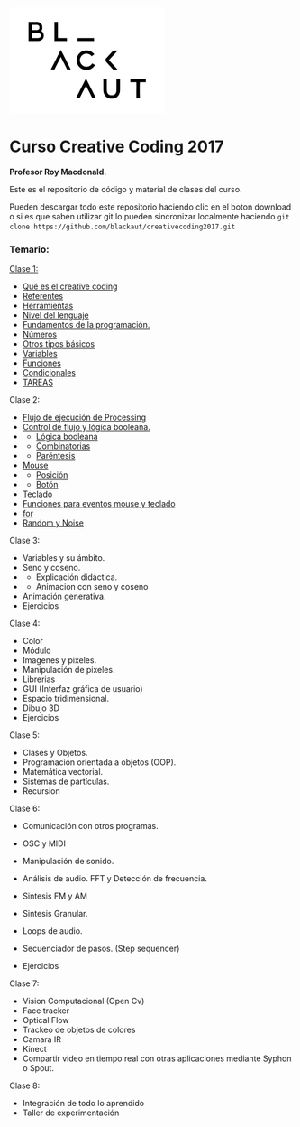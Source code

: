 ![image](logo_blackaut.png)
# Curso Creative Coding 2017
**Profesor Roy Macdonald.**


Este es el repositorio de código y material de clases del curso.

Pueden descargar todo este repositorio haciendo clic en el boton download o si es que saben utilizar git lo pueden sincronizar localmente haciendo `git clone https://github.com/blackaut/creativecoding2017.git`

### Temario:

[Clase 1:](clase1/creative_coding_clase1.md)

* [Qué es el creative coding](clase1/creative_coding_clase1.md#qué-es-el-creative-coding)
* [Referentes](clase1/creative_coding_clase1.md#referentes)
* [Herramientas](clase1/creative_coding_clase1.md#herramientas)
* [Nivel del lenguaje](clase1/creative_coding_clase1.md#nivel-del-lenguaje)
* [Fundamentos de la programación.](clase1/creative_coding_clase1.md#fundamentos-de-la-programación)
* [Números](clase1/creative_coding_clase1.md#números)
* [Otros tipos básicos](clase1/creative_coding_clase1.md#otros-tipos-básicos)
* [Variables](clase1/creative_coding_clase1.md#variables)
* [Funciones](clase1/creative_coding_clase1.md#funciones)
* [Condicionales](clase1/creative_coding_clase1.md#condicionales)
* [TAREAS](clase1/creative_coding_clase1.md#tareas)

Clase 2:

* [Flujo de ejecución de Processing](clase2/creative_coding_clase2.md#flujo-de-ejecución-de-processing)
* [Control de flujo y lógica booleana.](clase2/creative_coding_clase2.md#control-de-flujo-y-lógica-booleana)
* * [Lógica booleana](clase2/creative_coding_clase2.md#lógica-booleana)
* * [Combinatorias](clase2/creative_coding_clase2.md#combinatorias)
* * [Paréntesis](clase2/creative_coding_clase2.md#paréntesis)
* [Mouse](clase2/creative_coding_clase2.md#mouse)
* * [Posición](clase2/creative_coding_clase2.md#posición)
* * [Botón](clase2/creative_coding_clase2.md#botón)
* [Teclado](clase2/creative_coding_clase2.md#teclado)
* [Funciones para eventos mouse y teclado](clase2/creative_coding_clase2.md#funciones-para-eventos-mouse-y-teclado)
* [for](clase2/creative_coding_clase2.md#for)
* [Random y Noise](clase2/creative_coding_clase2.md#random-y-noise)

Clase 3:

* Variables y su ámbito. 
* Seno y coseno. 
* * Explicación didáctica.
* * Animacion con seno y coseno
* Animación generativa.
* Ejercicios
				
Clase 4:

* Color
* Módulo
* Imagenes y pixeles.
* Manipulación de pixeles.		
* Librerias				
* GUI (Interfaz gráfica de usuario) 
* Espacio tridimensional.
* Dibujo 3D
* Ejercicios
	
Clase 5:

* Clases y Objetos.
* Programación orientada a objetos (OOP).
* Matemática vectorial.
* Sistemas de partículas.
* Recursion
	
Clase 6:

* Comunicación con otros programas.
* OSC y MIDI
* Manipulación de sonido.
* Análisis de audio. FFT y Detección de frecuencia.
* Sintesis FM y AM
* Sintesis Granular.
* Loops de audio.
* Secuenciador de pasos. (Step sequencer)

* Ejercicios
		
Clase 7: 

* Vision Computacional (Open Cv)
* Face tracker
* Optical Flow
* Trackeo de objetos de colores
* Camara IR
* Kinect
* Compartir video en tiempo real con otras aplicaciones mediante Syphon o Spout.

Clase 8:

* Integración de todo lo aprendido
* Taller de experimentación